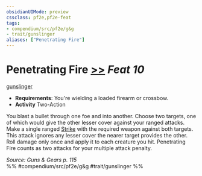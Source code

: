 ```yaml
---
obsidianUIMode: preview
cssclass: pf2e,pf2e-feat
tags:
- compendium/src/pf2e/g&g
- trait/gunslinger
aliases: ["Penetrating Fire"]
---
```

# Penetrating Fire  [>>](../../rules/core-rulebook/chapter-9-playing-the-game.md#Actions "Two-Action") *Feat 10*  
[gunslinger](../../rules/traits/gunslinger-g-g.md)  

- **Requirements**: You're wielding a loaded firearm or crossbow.
- **Activity** Two-Action

You blast a bullet through one foe and into another. Choose two targets, one of which would give the other lesser cover against your ranged attacks. Make a single ranged [Strike](../../rules/actions/strike.md) with the required weapon against both targets. This attack ignores any lesser cover the nearer target provides the other. Roll damage only once and apply it to each creature you hit. Penetrating Fire counts as two attacks for your multiple attack penalty.

*Source: Guns & Gears p. 115*  
%% #compendium/src/pf2e/g&g #trait/gunslinger %%